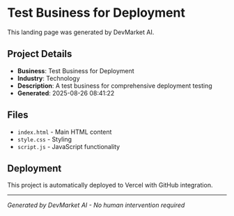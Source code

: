 # Test Business for Deployment

This landing page was generated by DevMarket AI.

## Project Details
- **Business**: Test Business for Deployment
- **Industry**: Technology
- **Description**: A test business for comprehensive deployment testing
- **Generated**: 2025-08-26 08:41:22

## Files
- `index.html` - Main HTML content
- `style.css` - Styling
- `script.js` - JavaScript functionality

## Deployment
This project is automatically deployed to Vercel with GitHub integration.

---
*Generated by DevMarket AI - No human intervention required*
